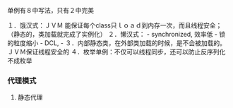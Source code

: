 单例有８中写法，只有２中完美
    
    
１．饿汉式：ＪＶＭ 能保证每个class只ｌｏａｄ到内存一次，而且线程安全；　（静态的，类加载就完成了实例化）
２．懒汉式：
    - synchronized, 效率低
    - 锁的粒度缩小
    - DCL, 
    - 
３．内部静态类，在外部类加载的时候，是不会被加载的。ＪＶＭ保证线程安全的
４．枚举单例：不仅可以线程同步，还可以防止反序列化不成枚举


### 代理模式

1. 静态代理


